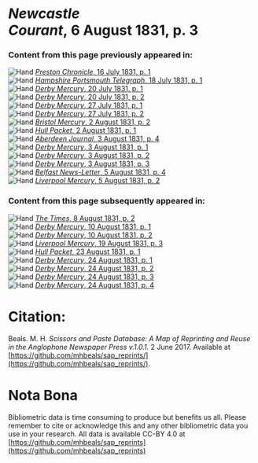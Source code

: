 # *Newcastle Courant*, 6 August 1831, p. 3  
  
### Content from this page previously appeared in:  
![Hand](http://scissorsandpaste.net/wp-content/uploads/2017/06/smallhandpointer.png) [*Preston Chronicle*, 16 July 1831, p. 1](https://mhbeals.github.io/sap_html/Preston-Chronicle/Preston-Chronicle-16-July-1831-p-1)  
![Hand](http://scissorsandpaste.net/wp-content/uploads/2017/06/smallhandpointer.png) [*Hampshire Portsmouth Telegraph*, 18 July 1831, p. 1](https://mhbeals.github.io/sap_html/Hampshire-Portsmouth-Telegraph/Hampshire-Portsmouth-Telegraph-18-July-1831-p-1)  
![Hand](http://scissorsandpaste.net/wp-content/uploads/2017/06/smallhandpointer.png) [*Derby Mercury*, 20 July 1831, p. 1](https://mhbeals.github.io/sap_html/Derby-Mercury/Derby-Mercury-20-July-1831-p-1)  
![Hand](http://scissorsandpaste.net/wp-content/uploads/2017/06/smallhandpointer.png) [*Derby Mercury*, 20 July 1831, p. 2](https://mhbeals.github.io/sap_html/Derby-Mercury/Derby-Mercury-20-July-1831-p-2)  
![Hand](http://scissorsandpaste.net/wp-content/uploads/2017/06/smallhandpointer.png) [*Derby Mercury*, 27 July 1831, p. 1](https://mhbeals.github.io/sap_html/Derby-Mercury/Derby-Mercury-27-July-1831-p-1)  
![Hand](http://scissorsandpaste.net/wp-content/uploads/2017/06/smallhandpointer.png) [*Derby Mercury*, 27 July 1831, p. 2](https://mhbeals.github.io/sap_html/Derby-Mercury/Derby-Mercury-27-July-1831-p-2)  
![Hand](http://scissorsandpaste.net/wp-content/uploads/2017/06/smallhandpointer.png) [*Bristol Mercury*, 2 August 1831, p. 2](https://mhbeals.github.io/sap_html/Bristol-Mercury/Bristol-Mercury-2-August-1831-p-2)  
![Hand](http://scissorsandpaste.net/wp-content/uploads/2017/06/smallhandpointer.png) [*Hull Packet*, 2 August 1831, p. 1](https://mhbeals.github.io/sap_html/Hull-Packet/Hull-Packet-2-August-1831-p-1)  
![Hand](http://scissorsandpaste.net/wp-content/uploads/2017/06/smallhandpointer.png) [*Aberdeen Journal*, 3 August 1831, p. 4](https://mhbeals.github.io/sap_html/Aberdeen-Journal/Aberdeen-Journal-3-August-1831-p-4)  
![Hand](http://scissorsandpaste.net/wp-content/uploads/2017/06/smallhandpointer.png) [*Derby Mercury*, 3 August 1831, p. 1](https://mhbeals.github.io/sap_html/Derby-Mercury/Derby-Mercury-3-August-1831-p-1)  
![Hand](http://scissorsandpaste.net/wp-content/uploads/2017/06/smallhandpointer.png) [*Derby Mercury*, 3 August 1831, p. 2](https://mhbeals.github.io/sap_html/Derby-Mercury/Derby-Mercury-3-August-1831-p-2)  
![Hand](http://scissorsandpaste.net/wp-content/uploads/2017/06/smallhandpointer.png) [*Derby Mercury*, 3 August 1831, p. 3](https://mhbeals.github.io/sap_html/Derby-Mercury/Derby-Mercury-3-August-1831-p-3)  
![Hand](http://scissorsandpaste.net/wp-content/uploads/2017/06/smallhandpointer.png) [*Belfast News-Letter*, 5 August 1831, p. 4](https://mhbeals.github.io/sap_html/Belfast-News-Letter/Belfast-News-Letter-5-August-1831-p-4)  
![Hand](http://scissorsandpaste.net/wp-content/uploads/2017/06/smallhandpointer.png) [*Liverpool Mercury*, 5 August 1831, p. 2](https://mhbeals.github.io/sap_html/Liverpool-Mercury/Liverpool-Mercury-5-August-1831-p-2)  
  
### Content from this page subsequently appeared in:  
![Hand](http://scissorsandpaste.net/wp-content/uploads/2017/06/smallhandpointer.png) [*The Times*, 8 August 1831, p. 2](https://mhbeals.github.io/sap_html/The-Times/The-Times-8-August-1831-p-2)  
![Hand](http://scissorsandpaste.net/wp-content/uploads/2017/06/smallhandpointer.png) [*Derby Mercury*, 10 August 1831, p. 1](https://mhbeals.github.io/sap_html/Derby-Mercury/Derby-Mercury-10-August-1831-p-1)  
![Hand](http://scissorsandpaste.net/wp-content/uploads/2017/06/smallhandpointer.png) [*Derby Mercury*, 10 August 1831, p. 2](https://mhbeals.github.io/sap_html/Derby-Mercury/Derby-Mercury-10-August-1831-p-2)  
![Hand](http://scissorsandpaste.net/wp-content/uploads/2017/06/smallhandpointer.png) [*Liverpool Mercury*, 19 August 1831, p. 3](https://mhbeals.github.io/sap_html/Liverpool-Mercury/Liverpool-Mercury-19-August-1831-p-3)  
![Hand](http://scissorsandpaste.net/wp-content/uploads/2017/06/smallhandpointer.png) [*Hull Packet*, 23 August 1831, p. 1](https://mhbeals.github.io/sap_html/Hull-Packet/Hull-Packet-23-August-1831-p-1)  
![Hand](http://scissorsandpaste.net/wp-content/uploads/2017/06/smallhandpointer.png) [*Derby Mercury*, 24 August 1831, p. 1](https://mhbeals.github.io/sap_html/Derby-Mercury/Derby-Mercury-24-August-1831-p-1)  
![Hand](http://scissorsandpaste.net/wp-content/uploads/2017/06/smallhandpointer.png) [*Derby Mercury*, 24 August 1831, p. 2](https://mhbeals.github.io/sap_html/Derby-Mercury/Derby-Mercury-24-August-1831-p-2)  
![Hand](http://scissorsandpaste.net/wp-content/uploads/2017/06/smallhandpointer.png) [*Derby Mercury*, 24 August 1831, p. 3](https://mhbeals.github.io/sap_html/Derby-Mercury/Derby-Mercury-24-August-1831-p-3)  
![Hand](http://scissorsandpaste.net/wp-content/uploads/2017/06/smallhandpointer.png) [*Derby Mercury*, 24 August 1831, p. 4](https://mhbeals.github.io/sap_html/Derby-Mercury/Derby-Mercury-24-August-1831-p-4)  


# Citation: 

Beals. M. H. *Scissors and Paste Database: A Map of Reprinting and Reuse in the Anglophone Newspaper Press v.1.0.1.* 2 June 2017. Available at [https://github.com/mhbeals/sap_reprints/](https://github.com/mhbeals/sap_reprints/). 

# Nota Bona

Bibliometric data is time consuming to produce but benefits us all. Please remember to cite or acknowledge this and any other bibliometric data you use in your research. All data is available CC-BY 4.0 at [https://github.com/mhbeals/sap_reprints](https://github.com/mhbeals/sap_reprints)